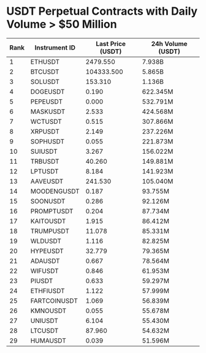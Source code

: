 # USDT Perpetual Contracts with Daily Volume > $50 Million

| Rank | Instrument ID | Last Price (USDT) | 24h Volume (USDT) |
|------|---------------|-------------------|-------------------|
| 1 | ETHUSDT | 2479.550 | 7.938B |
| 2 | BTCUSDT | 104333.500 | 5.865B |
| 3 | SOLUSDT | 153.310 | 1.136B |
| 4 | DOGEUSDT | 0.190 | 622.345M |
| 5 | PEPEUSDT | 0.000 | 532.791M |
| 6 | MASKUSDT | 2.533 | 424.568M |
| 7 | WCTUSDT | 0.515 | 307.866M |
| 8 | XRPUSDT | 2.149 | 237.226M |
| 9 | SOPHUSDT | 0.055 | 221.873M |
| 10 | SUIUSDT | 3.267 | 156.022M |
| 11 | TRBUSDT | 40.260 | 149.881M |
| 12 | LPTUSDT | 8.184 | 141.923M |
| 13 | AAVEUSDT | 241.530 | 105.040M |
| 14 | MOODENGUSDT | 0.187 | 93.755M |
| 15 | SOONUSDT | 0.286 | 92.126M |
| 16 | PROMPTUSDT | 0.204 | 87.734M |
| 17 | KAITOUSDT | 1.915 | 86.412M |
| 18 | TRUMPUSDT | 11.078 | 85.331M |
| 19 | WLDUSDT | 1.116 | 82.825M |
| 20 | HYPEUSDT | 32.779 | 79.365M |
| 21 | ADAUSDT | 0.667 | 78.564M |
| 22 | WIFUSDT | 0.846 | 61.953M |
| 23 | PIUSDT | 0.633 | 59.297M |
| 24 | ETHFIUSDT | 1.122 | 57.999M |
| 25 | FARTCOINUSDT | 1.069 | 56.839M |
| 26 | KMNOUSDT | 0.055 | 55.678M |
| 27 | UNIUSDT | 6.104 | 55.430M |
| 28 | LTCUSDT | 87.960 | 54.632M |
| 29 | HUMAUSDT | 0.039 | 51.596M |
